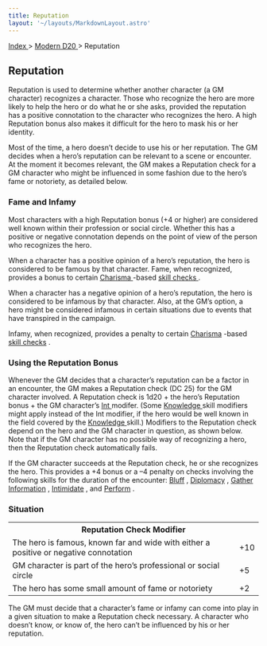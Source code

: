 ```yaml
---
title: Reputation
layout: '~/layouts/MarkdownLayout.astro'
---
```


[ Index ](/) > [ Modern D20 ](/modern.d20.srd) > Reputation

##  Reputation

Reputation is used to determine whether another character (a GM character)
recognizes a character. Those who recognize the hero are more likely to help
the hero or do what he or she asks, provided the reputation has a positive
connotation to the character who recognizes the hero. A high Reputation bonus
also makes it difficult for the hero to mask his or her identity.

Most of the time, a hero doesn’t decide to use his or her reputation. The GM
decides when a hero’s reputation can be relevant to a scene or encounter. At
the moment it becomes relevant, the GM makes a Reputation check for a GM
character who might be influenced in some fashion due to the hero’s fame or
notoriety, as detailed below.

###  Fame and Infamy

Most characters with a high Reputation bonus (+4 or higher) are considered
well known within their profession or social circle. Whether this has a
positive or negative connotation depends on the point of view of the person
who recognizes the hero.

When a character has a positive opinion of a hero’s reputation, the hero is
considered to be famous by that character. Fame, when recognized, provides a
bonus to certain [ Charisma ](/modern.d20.srd/basics/ability.scores) -based [skill checks ](/modern.d20.srd/skills/skill.basics.php#skill) .

When a character has a negative opinion of a hero’s reputation, the hero is
considered to be infamous by that character. Also, at the GM’s option, a hero
might be considered infamous in certain situations due to events that have
transpired in the campaign.

Infamy, when recognized, provides a penalty to certain [ Charisma](/modern.d20.srd/basics/ability.scores) -based [ skill checks](/modern.d20.srd/skills/skill.basics.php#skill) .

###  Using the Reputation Bonus

Whenever the GM decides that a character’s reputation can be a factor in an
encounter, the GM makes a Reputation check (DC 25) for the GM character
involved. A Reputation check is 1d20 + the hero’s Reputation bonus + the GM
character’s [ Int ](/modern.d20.srd/basics/ability.scores) modifer. (Some [Knowledge ](/modern.d20.srd/skills/knowledge) skill modifiers might apply
instead of the Int modifier, if the hero would be well known in the field
covered by the [ Knowledge ](/modern.d20.srd/skills/knowledge) skill.)
Modifiers to the Reputation check depend on the hero and the GM character in
question, as shown below. Note that if the GM character has no possible way of
recognizing a hero, then the Reputation check automatically fails.

If the GM character succeeds at the Reputation check, he or she recognizes the
hero. This provides a +4 bonus or a –4 penalty on checks involving the
following skills for the duration of the encounter: [ Bluff](/modern.d20.srd/skills/bluff) , [ Diplomacy](/modern.d20.srd/skills/diplomacy) , [ Gather Information](/modern.d20.srd/skills/gather.information) , [ Intimidate](/modern.d20.srd/skills/intimidate) , and [ Perform](/modern.d20.srd/skills/perform) .

###  Situation


<table> <tr> <th colspan="2"> Reputation Check Modifier </th> </tr> <tr> <td> The hero is famous, known far and wide with either a positive or negative connotation </td> <td> +10 </td> </tr> <tr class="shaded"> <td> GM character is part of the hero’s professional or social circle </td> <td> +5 </td> </tr> <tr> <td> The hero has some small amount of fame or notoriety </td> <td> +2 </td> </tr> </table>


The GM must decide that a character’s fame or infamy can come into play in a
given situation to make a Reputation check necessary. A character who doesn’t
know, or know of, the hero can’t be influenced by his or her reputation.

